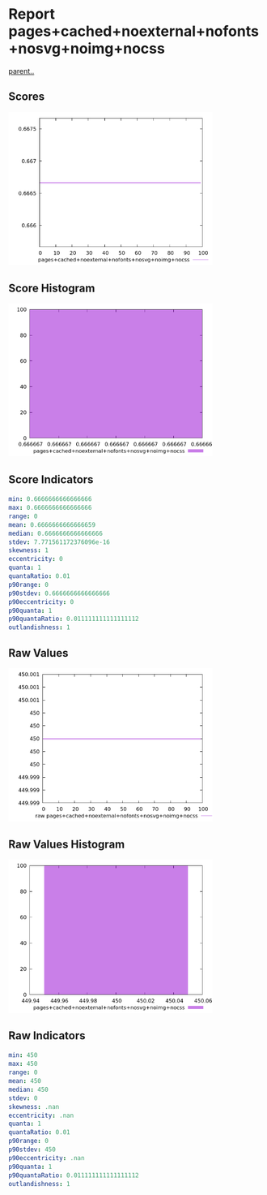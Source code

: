 # Report pages+cached+noexternal+nofonts+nosvg+noimg+nocss

[parent..](./..)  


## Scores

![score](./score.png)  

## Score Histogram

![hist](./hist.png)  

## Score Indicators

```yaml
min: 0.6666666666666666
max: 0.6666666666666666
range: 0
mean: 0.6666666666666659
median: 0.6666666666666666
stdev: 7.771561172376096e-16
skewness: 1
eccentricity: 0
quanta: 1
quantaRatio: 0.01
p90range: 0
p90stdev: 0.6666666666666666
p90eccentricity: 0
p90quanta: 1
p90quantaRatio: 0.011111111111111112
outlandishness: 1

```

## Raw Values

![raw](./raw.png)  

## Raw Values Histogram

![raw hist](./raw_hist.png)  

## Raw Indicators

```yaml
min: 450
max: 450
range: 0
mean: 450
median: 450
stdev: 0
skewness: .nan
eccentricity: .nan
quanta: 1
quantaRatio: 0.01
p90range: 0
p90stdev: 450
p90eccentricity: .nan
p90quanta: 1
p90quantaRatio: 0.011111111111111112
outlandishness: 1

```

<style>
  img {
    max-width: 80%;
  }
</style>
      
